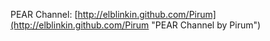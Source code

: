 PEAR Channel: [http://elblinkin.github.com/Pirum](http://elblinkin.github.com/Pirum "PEAR Channel by Pirum")

